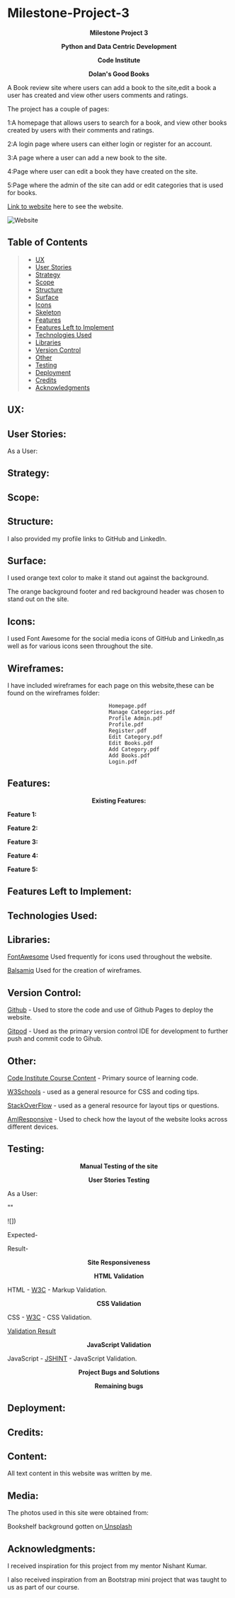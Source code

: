 # Milestone-Project-3
<p align="center"><strong>Milestone Project 3</strong>

<p align="center"><strong>Python and Data Centric Development</strong> 

<p align="center"><strong>Code Institute</strong>

<p align="center"><strong>Dolan's Good Books</strong> 

A Book review site where users can add a book to the site,edit a book a user has created and view other users comments and ratings.

The project has a couple of pages:

1:A homepage that allows users to search for a book, and view other books created by users with their comments and ratings.

2:A login page where users can either login or register for an account.

3:A page where a user can add a new book to the site.

4:Page where user can edit a book they have created on the site.

5:Page where the admin of the site can add or edit categories that is used for books.

[Link to website](https://milestone-project-3-book.herokuapp.com/) here to see the website.

![Website](static/images/dolans_good_books.png)

## Table of Contents
> - [UX](#ux)
> - [User Stories](#user-stories)
> - [Strategy](#strategy)
> - [Scope](#scope)
> - [Structure](#structure)
> - [Surface](#surface)
> - [Icons](#icons)
> - [Skeleton](#wireframes)
> - [Features](#features)
> - [Features Left to Implement](#features-left-to-implement)
> - [Technologies Used](#technologies-used)
> - [Libraries](#libraries)
> - [Version Control](#version-control)
> - [Other](#other)
> - [Testing](#testing)
> - [Deployment](#deployment)
> - [Credits](#credits)
> - [Acknowledgments](#acknowledgments)

## UX:

## User Stories:
As a User:


## Strategy:


## Scope:


## Structure:


I also provided my profile links to GitHub and LinkedIn.

## Surface:
I used orange text color to make it stand out against the background.

The orange background footer and red background header was chosen to stand out on the site.

## Icons:
I used Font Awesome for the social media icons of GitHub and LinkedIn,as well as for various icons seen throughout the site.

## Wireframes:
I have included wireframes for each page on this website,these can be found on the wireframes folder:

                                    Homepage.pdf
                                    Manage Categories.pdf
                                    Profile Admin.pdf
                                    Profile.pdf
                                    Register.pdf
                                    Edit Category.pdf
                                    Edit Books.pdf
                                    Add Category.pdf
                                    Add Books.pdf
                                    Login.pdf
                                    
## Features:

<p align="center"><strong>Existing Features:</strong>

<strong>Feature 1:</strong>


<strong>Feature 2:</strong>


<strong>Feature 3:</strong>


<strong>Feature 4:</strong>


<strong>Feature 5:</strong>


## Features Left to Implement:



## Technologies Used:


## Libraries:
[FontAwesome](https://fontawesome.com/)
Used frequently for icons used throughout the website.

[Balsamiq](https://balsamiq.com/wireframes/?gclid=EAIaIQobChMIn-_lgbiJ7QIVn4BQBh1X3Av6EAAYASAAEgL1XfD_BwE)
Used for the creation of wireframes.


## Version Control:
[Github](https://github.com/) - Used to store the code and use of Github Pages to deploy the website. 

[Gitpod](https://gitpod.io/) - Used as the primary version control IDE for development to further push and commit code to Gihub.

## Other:
[Code Institute Course Content](https://courses.codeinstitute.net/) - Primary source of learning code.

[W3Schools](https://www.w3schools.com/) - used as a general resource for CSS and coding tips.

[StackOverFlow](https://stackoverflow.com/) - used as a general resource for layout tips or questions.

[AmIResponsive](http://ami.responsivedesign.is/) - Used to check how the layout of the website looks across different devices. 

## Testing:
<p align="center"><strong>Manual Testing of the site</strong></p>



<p align="center"><strong>User Stories Testing</strong></p>
As a User:

""

![])

Expected- 

Result-


<p align="center"><strong>Site Responsiveness</strong></p>


<p align="center"><strong> HTML Validation</strong></p>

HTML - [W3C](https://validator.w3.org/) - Markup Validation.

<p align="center"><strong> CSS Validation</strong></p>

CSS - [W3C](https://jigsaw.w3.org/css-validator/) - CSS Validation.

[Validation Result](https://jigsaw.w3.org/css-validator/validator?uri=https%3A%2F%2Fgithub.com%2FSeanD17%2FMilestone-Project-3%2Fblob%2Fmain%2Fstatic%2Fcss%2Fstyle.css&profile=css3svg&usermedium=all&warning=1&vextwarning=&lang=en)

<p align="center"><strong>JavaScript Validation</strong></p>

JavaScript - [JSHINT](https://jshint.com/) - JavaScript Validation.

<p align="center"><strong>Project Bugs and Solutions</strong></p>

<p align="center"><strong>Remaining bugs</strong></p>

## Deployment:

## Credits:

## Content:
All text content in this website was written by me.

## Media:
The photos used in this site were obtained from:

Bookshelf background gotten on<a href="https://unsplash.com/s/photos/bookshelf?utm_source=unsplash&utm_medium=referral&utm_content=creditCopyText"> Unsplash</a>
  
  
## Acknowledgments:
I received inspiration for this project from my mentor Nishant Kumar.

I also received inspiration from an Bootstrap mini project that was taught to us as part of our course.
